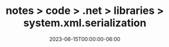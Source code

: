 ---
title: notes > code > .net > libraries > system.xml.serialization
date: 2023-06-15T00:00:00-06:00
draft: false
---